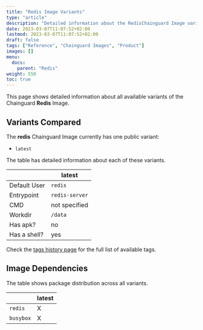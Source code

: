 ```yaml
---
title: "Redis Image Variants"
type: "article"
description: "Detailed information about the RedisChainguard Image variants"
date: 2023-03-07T11:07:52+02:00
lastmod: 2023-03-07T11:07:52+02:00
draft: false
tags: ["Reference", "Chainguard Images", "Product"]
images: []
menu:
  docs:
    parent: "Redis"
weight: 550
toc: true
---
```


This page shows detailed information about all available variants of the Chainguard **Redis** Image.

## Variants Compared
The **redis** Chainguard Image currently has one public variant: 

- `latest`

The table has detailed information about each of these variants.

|              | latest         |
|--------------|----------------|
| Default User | `redis`        |
| Entrypoint   | `redis-server` |
| CMD          | not specified  |
| Workdir      | `/data`        |
| Has apk?     | no             |
| Has a shell? | yes            |

Check the [tags history page](/chainguard/chainguard-images/reference/redis/tags_history/) for the full list of available tags.
## Image Dependencies
The table shows package distribution across all variants.

|           | latest |
|-----------|--------|
| `redis`   | X      |
| `busybox` | X      |
